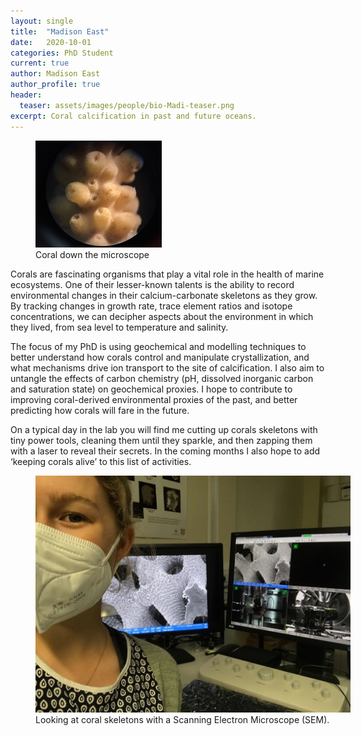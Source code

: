 ```yaml
---
layout: single
title:  "Madison East"
date:   2020-10-01
categories: PhD Student
current: true
author: Madison East
author_profile: true
header:
  teaser: assets/images/people/bio-Madi-teaser.png
excerpt: Coral calcification in past and future oceans.
---
```


<figure style="width: 40%" class="align-right">
  <!-- <img src="{{ site.url }}{{ site.baseurl }}/assets/images/bio-Madi-coral.png" alt="Coral close-up"> -->
  <img src="/assets/images/people/bio-Madi-coral.png" alt="Coral close-up">
  <figcaption>Coral down the microscope</figcaption>
</figure> 

Corals are fascinating organisms that play a vital role in the health of marine ecosystems. One of their lesser-known talents is the ability to record environmental changes in their calcium-carbonate skeletons as they grow.  By tracking changes in growth rate, trace element ratios and isotope concentrations, we can decipher aspects about the environment in which they lived, from sea level to temperature and salinity. 

The focus of my PhD is using geochemical and modelling techniques to better understand how corals control and manipulate crystallization, and what mechanisms drive ion transport to the site of calcification. I also aim to untangle the effects of carbon chemistry (pH, dissolved inorganic carbon and saturation state) on geochemical proxies. I hope to contribute to improving coral-derived environmental proxies of the past, and better predicting how corals will fare in the future.

On a typical day in the lab you will find me cutting up corals skeletons with tiny power tools, cleaning them until they sparkle, and then zapping them with a laser to reveal their secrets. In the coming months I also hope to add ‘keeping corals alive’ to this list of activities.

<figure style="width: 100%" class="align-center">
  <!-- <img src="{{ site.url }}{{ site.baseurl }}/assets/images/bio-Madi-coral.png" alt="Coral close-up"> -->
  <img src="/assets/images/people/bio-Madi-SEM.jpg" alt="Coral close-up">
  <figcaption>Looking at coral skeletons with a Scanning Electron Microscope (SEM).</figcaption>
</figure> 